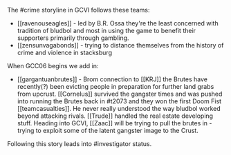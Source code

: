 The #crime storyline in GCVI follows these teams:

* [[ravenouseagles]] - led by B.R. Ossa they're the least concerned with tradition of bludbol and most in using the game to benefit their supporters primarily through gambling.
* [[zensunvagabonds]] - trying to distance themselves from the history of crime and violence in stacksburg

When GCC06 begins we add in:

* [[gargantuanbrutes]] - Brom connection to [[KRJ]] the Brutes have recently(?) been evicting people in preparation for further land grabs from upcrust. [[Cornelus]] survived the gangster times and was pushed into running the Brutes  back in #t2073 and they won the first Doom Fist [[teamcasualties]]. He never really understood the way bludbol worked beyond attacking rivals. [[Trude]] handled the real estate developing stuff. Heading into GCVI, [[Zaac]] will be trying to pull the brutes in - trying to exploit some of the latent gangster image to the Crust.

Following this story leads into #investigator status.
